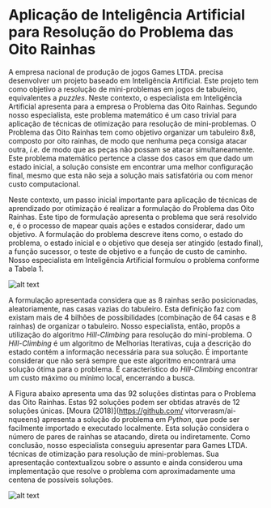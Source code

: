 # Aplicação de Inteligência Artificial para Resolução do Problema das Oito Rainhas

A empresa nacional de produção de jogos Games LTDA. precisa desenvolver um projeto baseado em Inteligência Artificial. Este projeto tem como objetivo a resolução de mini-problemas em jogos de tabuleiro, equivalentes a _puzzles_. Neste contexto, o especialista em Inteligência Artificial apresenta para a empresa o Problema das Oito Rainhas. Segundo nosso especialista, este problema matemático é um caso trivial para aplicação de técnicas de otimização para resolução de mini-problemas. O Problema das Oito Rainhas tem como objetivo organizar um tabuleiro 8x8, composto por oito rainhas, de modo que nenhuma peça consiga atacar outra, _i.e._ de modo que as peças não possam se atacar simultaneamente. Este problema matemático pertence a classe dos casos em que dado um estado inicial, a solução consiste em encontrar uma melhor configuração final, mesmo que esta não seja a solução mais satisfatória ou com menor custo computacional.

Neste contexto, um passo inicial importante para aplicação de técnicas de aprendizado por otimização é realizar a formulação do Problema das Oito Rainhas. Este tipo de formulação  apresenta o problema que será resolvido e, é o processo de mapear quais ações e estados considerar, dado um objetivo. A formulação do problema descreve itens como, o estado do problema, o estado inicial e o objetivo que deseja ser atingido (estado final), a função sucessor, o teste de objetivo e a função de custo de caminho. Nosso especialista em Inteligência Artificial formulou o problema conforme a Tabela 1.

![alt text](https://github.com/[username]/[reponame]/blob/[branch]/image.jpg?raw=true)


A formulação apresentada considera que as 8 rainhas serão posicionadas, aleatoriamente, nas casas vazias do tabuleiro. Esta definição faz com existam mais de 4 bilhões de possibilidades (combinação de 64 casas e 8 rainhas) de organizar o tabuleiro. Nosso especialista, então, propôs a utilização do algoritmo _Hill-Climbing_ para resolução do mini-problema. O _Hill-Climbing_ é um algoritmo de Melhorias Iterativas, cuja a descrição do estado contém a informação necessária para sua solução. É importante considerar que não será sempre que este algoritmo encontrará uma solução ótima para o problema. É característico do _Hill-Climbing_ encontrar um custo máximo ou mínimo local, encerrando a busca. 

A Figura abaixo apresenta uma das 92 soluções distintas para o Problema das Oito Rainhas. Estas 92 soluções podem ser obtidas através de 12 soluções únicas. [Moura (2018)](https://github.com/
vitorverasm/ai-nqueens) apresenta a solução do problema em _Python_, que pode ser facilmente importado e executado localmente. Esta solução considera o número de pares de rainhas se atacando, direta ou indiretamente. Como conclusão, nosso especialista conseguiu apresentar para Games LTDA. técnicas de otimização para resolução de mini-problemas. Sua apresentação contextualizou sobre o assunto e ainda considerou uma implementação que resolve o problema com aproximadamente uma centena de possíveis soluções.

![alt text](https://github.com/[username]/[reponame]/blob/[branch]/image.jpg?raw=true)
